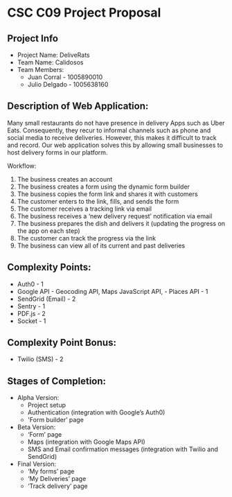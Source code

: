 # CSC C09 Project Proposal

## Project Info

- Project Name: DeliveRats
- Team Name: Calidosos
- Team Members:
  - Juan Corral - 1005890010
  - Julio Delgado - 1005638160

## Description of Web Application:

Many small restaurants do not have presence in delivery Apps such as Uber Eats. Consequently, they recur to informal channels such as phone and social media to receive deliveries. However, this makes it difficult to track and record. Our web application solves this by allowing small businesses to host delivery forms in our platform.

Workflow:

1. The business creates an account
2. The business creates a form using the dynamic form builder
3. The business copies the form link and shares it with customers
4. The customer enters to the link, fills, and sends the form
5. The customer receives a tracking link via email
6. The business receives a ‘new delivery request’ notification via email
7. The business prepares the dish and delivers it (updating the progress on the app on each step)
8. The customer can track the progress via the link
9. The business can view all of its current and past deliveries

## Complexity Points:

- Auth0 - 1
- Google API - Geocoding API, Maps JavaScript API, - Places API - 1
- SendGrid (Email) - 2
- Sentry - 1
- PDF.js - 2
- Socket - 1

## Complexity Point Bonus:

- Twilio (SMS) - 2

## Stages of Completion:

- Alpha Version:
  - Project setup
  - Authentication (integration with Google’s Auth0)
  - 'Form builder’ page
- Beta Version:
  - ‘Form’ page
  - Maps (integration with Google Maps API)
  - SMS and Email confirmation messages (integration with Twilio and SendGrid)
- Final Version:
  - ‘My forms’ page
  - ‘My Deliveries’ page
  - ‘Track delivery’ page
